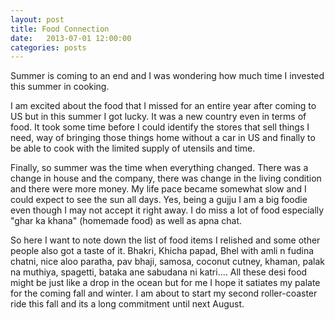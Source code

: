 ```yaml
---
layout: post
title: Food Connection
date:   2013-07-01 12:00:00
categories: posts
---
```


Summer is coming to an end and I was wondering how much time I invested this summer in cooking.

I am excited about the food that I missed for an entire year after coming to US but in this summer I got lucky. It was a new country even in terms of food. It took some time before I could identify the stores that sell things I need, way of bringing those things home without a car in US and finally to be able to cook with the limited supply of utensils and time.

Finally, so summer was the time when everything changed. There was a change in house and the company, there was change in the living condition and there were more money. My life pace became somewhat slow and I could expect to see the sun all days. Yes, being a gujju I am a big foodie even though I may not accept it right away. I do miss a lot of food especially "ghar ka khana" (homemade food) as well as apna chat.

So here I want to note down the list of food items I relished and some other people also got a taste of it. Bhakri, Khicha papad, Bhel with amli n fudina chatni, nice aloo paratha, pav bhaji, samosa, coconut cutney, khaman, palak na muthiya, spagetti, bataka ane sabudana ni katri.... All these desi food might be just like a drop in the ocean but for me I hope it satiates my palate for the coming fall and winter. I am about to start my second roller-coaster ride this fall and its a long commitment until next August.

